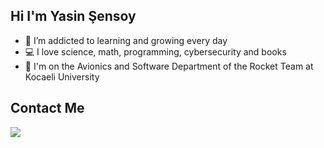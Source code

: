 ## Hi I'm Yasin Şensoy 


-  🌱 I’m addicted to learning and growing every day
-  💻 I love science, math, programming, cybersecurity and books
-  🚀 I'm on the Avionics and Software Department of the Rocket Team at Kocaeli University


 ## Contact Me 
 
<a href="https://www.linkedin.com/in/yasin-%C5%9F-01457318a/"><img src="https://img.shields.io/badge/linkedin-%230077B5.svg?&style=for-the-badge&logo=linkedin&logoColor=white" /></a>
 
